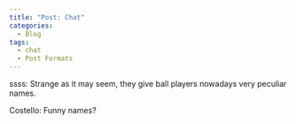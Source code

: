 ```yaml
---
title: "Post: Chat"
categories:
  - Blog
tags:
  - chat
  - Post Formats
---
```


ssss: Strange as it may seem, they give ball players nowadays very peculiar names.

Costello: Funny names?